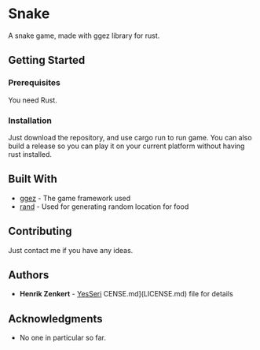 # Snake

A snake game, made with ggez library for rust.

## Getting Started


### Prerequisites

You need Rust.

### Installation

Just download the repository, and use cargo run to run game. You can also build a release so you can play it on your current platform without having rust installed.

## Built With

* [ggez](https://github.com/ggez/ggez/) - The game framework used
* [rand](https://crates.io/crates/rand) - Used for generating random location for food

## Contributing

Just contact me if you have any ideas.

## Authors

* **Henrik Zenkert** - [YesSeri](https://github.com/YesSeri)
CENSE.md](LICENSE.md) file for details

## Acknowledgments

* No one in particular so far. 
